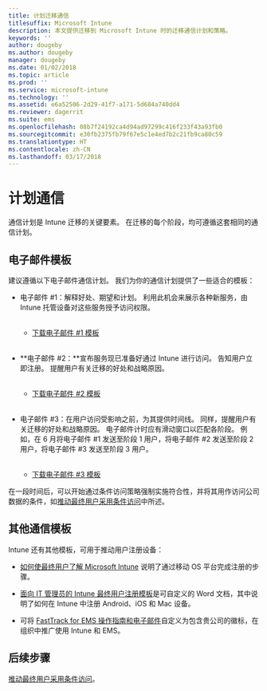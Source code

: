 ```yaml
---
title: 计划迁移通信
titlesuffix: Microsoft Intune
description: 本文提供迁移到 Microsoft Intune 时的迁移通信计划和策略。
keywords: ''
author: dougeby
ms.author: dougeby
manager: dougeby
ms.date: 01/02/2018
ms.topic: article
ms.prod: ''
ms.service: microsoft-intune
ms.technology: ''
ms.assetid: e6a52506-2d29-41f7-a171-5d684a740dd4
ms.reviewer: dagerrit
ms.suite: ems
ms.openlocfilehash: 08b7f24192ca4d94ad97299c416f233f43a93fb0
ms.sourcegitcommit: e30fb2375fb79f67e5c1e4ed7b2c21fb9ca80c59
ms.translationtype: HT
ms.contentlocale: zh-CN
ms.lasthandoff: 03/17/2018
---
```

# <a name="plan-communications"></a>计划通信

通信计划是 Intune 迁移的关键要素。 在迁移的每个阶段，均可遵循这套相同的通信计划。

## <a name="email-templates"></a>电子邮件模板

建议遵循以下电子邮件通信计划。 我们为你的通信计划提供了一些适合的模板：

-   电子邮件 \#1：解释好处、期望和计划。 利用此机会来展示各种新服务，由 Intune 托管设备对这些服务授予访问权限。<br/><br/>


    -   [下载电子邮件 \#1 模板](https://gallery.technet.microsoft.com/Intune-migration-guide-end-e3209b35)
<br></br>

-   **电子邮件 \#2：**宣布服务现已准备好通过 Intune 进行访问。 告知用户立即注册。 提醒用户有关迁移的好处和战略原因。<br/><br/>


    -   [下载电子邮件 \#2 模板](https://gallery.technet.microsoft.com/Intune-migration-guide-end-a9d25eb5)
<br></br>

-   电子邮件 \#3：在用户访问受影响之前，为其提供时间线。 同样，提醒用户有关迁移的好处和战略原因。 电子邮件计时应有滑动窗口以匹配各阶段。 例如，在 6 月将电子邮件 \#1 发送至阶段 1 用户，将电子邮件 \#2 发送至阶段 2 用户，将电子邮件 \#3 发送至阶段 3 用户。<br/><br/>

    -   [下载电子邮件 \#3 模板](https://gallery.technet.microsoft.com/Intune-migration-guide-end-831521b5)

在一段时间后，可以开始通过条件访问策略强制实施符合性，并将其用作访问公司数据的条件，如[推动最终用户采用条件访问](migration-guide-drive-adoption.md)中所述。

## <a name="additional-communication-templates"></a>其他通信模板

Intune 还有其他模板，可用于推动用户注册设备：

-   [如何使最终用户了解 Microsoft Intune](end-user-educate.md) 说明了通过移动 OS 平台完成注册的步骤。

-   [面向 IT 管理员的 Intune 最终用户注册模板](https://gallery.technet.microsoft.com/End-user-Intune-enrollment-55dfd64a)是可自定义的 Word 文档，其中说明了如何在 Intune 中注册 Android、iOS 和 Mac 设备。

-   可将 [FastTrack for EMS 操作指南和电子邮件](https://gallery.technet.microsoft.com/FastTrack-for-EMS-How-To-f170da4c)自定义为包含贵公司的徽标，在组织中推广使用 Intune 和 EMS。

## <a name="next-steps"></a>后续步骤

[推动最终用户采用条件访问](migration-guide-drive-adoption.md)。
